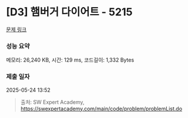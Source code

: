 # [D3] 햄버거 다이어트 - 5215 

[문제 링크](https://swexpertacademy.com/main/code/problem/problemDetail.do?contestProbId=AWT-lPB6dHUDFAVT) 

### 성능 요약

메모리: 26,240 KB, 시간: 129 ms, 코드길이: 1,332 Bytes

### 제출 일자

2025-05-24 13:52



> 출처: SW Expert Academy, https://swexpertacademy.com/main/code/problem/problemList.do